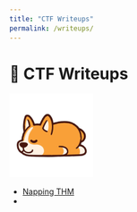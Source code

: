 ```yaml
---
title: "CTF Writeups"
permalink: /writeups/
---
```


# 🧩 CTF Writeups
![Napping THM Preview](./images/napping_main.png)
- [Napping THM](./thm_napping.md)
- 
